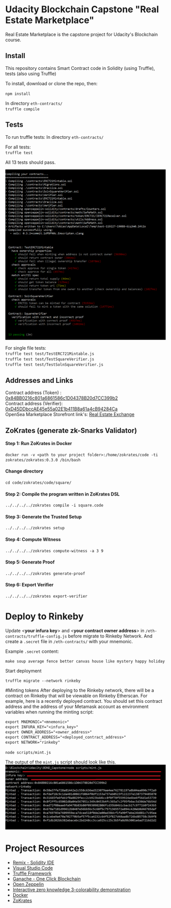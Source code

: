# Udacity Blockchain Capstone "Real Estate Marketplace"

Real Estate Marketplace is the capstone project for Udacity's Blockchain course. 

## Install

This repository contains Smart Contract code in Solidity (using Truffle), tests (also using Truffle)

To install, download or clone the repo, then:

`npm install`

In directory `eth-contracts/`  
`truffle compile`

## Tests
To run truffle tests:
In directory `eth-contracts/`

For all tests:    
`truffle test` 

All 13 tests should pass.

![truffle test](assets/test_run.png)

For single file tests:  
`truffle test test/TestERC721Mintable.js`  
`truffle test test/TestSquareVerifier.js`  
`truffle test test/TestSolnSquareVerifier.js`  

## Addresses and Links 
Contract address (Token) : [0x84BB0216c801a6861586c1D04378B20d7CC399b2](https://rinkeby.etherscan.io/address/0x84bb0216c801a6861586c1d04378b20d7cc399b2)  
Contract address (Verifier): [0xD45DDbccAE45e55a02E1b411B8a61a4cB94284Ca](https://rinkeby.etherscan.io/address/0xd45ddbccae45e55a02e1b411b8a61a4cb94284ca)  
OpenSea Marketplace Storefront link's: [Real Estate Exchange](https://rinkeby.opensea.io/category/realestateexchange)

## ZoKrates (generate zk-Snarks Validator)
#### Step 1: Run ZoKrates in Docker
``` 
docker run -v <path to your project folder>:/home/zokrates/code -ti zokrates/zokrates:0.3.0 /bin/bash
```

#### Change directory
``` 
cd code/zokrates/code/square/
``` 

#### Step 2: Compile the program written in ZoKrates DSL
``` 
../../../../zokrates compile -i square.code
``` 

#### Step 3: Generate the Trusted Setup
``` 
../../../../zokrates setup
```

#### Step 4: Compute Witness
``` 
../../../../zokrates compute-witness -a 3 9
```

#### Step 5: Generate Proof
```
../../../../zokrates generate-proof
```

#### Step 6: Export Verifier
```  
../../../../zokrates export-verifier
```

# Deploy to Rinkeby
Update <**your infura key**> and <**your contract owner address**> in 
`/eth-contracts/truffle-config.js` before migrate to Rinkeby Network. 
And create a `.secret` file in `/eth-contracts/` with your mnemonic.

Example `.secret` content:
```
make soup average fence better canvas house like mystery happy holiday
``` 
 
Start deployment
```
truffle migrate --network rinkeby
```

#Minting tokens
After deploying to the Rinkeby network, there will be a contract on Rinkeby that will be viewable on Rinkeby Etherscan. For example, here is a recently deployed contract. You should set this contract address and the address of your Metamask account as environment variables when running the minting script:

```
export MNEMONIC="<mnemonic>"
export INFURA_KEY="<infura_key>"
export OWNER_ADDRESS="<owner_address>"
export CONTRACT_ADDRESS="<deployed_contract_address>"
export NETWORK="rinkeby"

node scripts/mint.js
```

The output of the `mint.js` script should look like this.
![mint](assets/mint.png)

# Project Resources

* [Remix - Solidity IDE](https://remix.ethereum.org/)
* [Visual Studio Code](https://code.visualstudio.com/)
* [Truffle Framework](https://truffleframework.com/)
* [Ganache - One Click Blockchain](https://truffleframework.com/ganache)
* [Open Zeppelin ](https://openzeppelin.org/)
* [Interactive zero knowledge 3-colorability demonstration](http://web.mit.edu/~ezyang/Public/graph/svg.html)
* [Docker](https://docs.docker.com/install/)
* [ZoKrates](https://github.com/Zokrates/ZoKrates)
